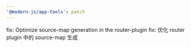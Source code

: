```yaml
---
'@modern-js/app-tools': patch
---
```


fix: Optimize source-map generation in the router-plugin
fix: 优化 router plugin 中的 source-map 生成
